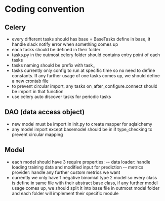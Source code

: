# Coding convention

## Celery
- every different tasks should has base = BaseTasks define in base, it handle slack notify error when something comes up
- each tasks should be defined in their folder
- tasks.py in the outmost celery folder should contains entry point of each tasks
- tasks naming should be prefix with task_
- tasks currently only config to run at specific time so no need to define constants. If any further usage of one tasks comes up, we should define a new crontab file
- to prevent circular import, any tasks on_after_configure.connect should be import in that function
- use celery auto discover tasks for periodic tasks

## DAO (data access object)
- new model must be import in init.py to create mapper for sqlalchemy
- any model import except basemodel should be in if type_checking to prevent circular mapping

## Model
- each model should have 3 require properties:
-- data loader: handle loading training data and modified input for prediction
-- metrics provider: handle any further custom metrics we want
- currently we only have 1 negative binomial type 2 model so every class is define in same file with their abstract base class, if any further model usage comes up, we should split it into base file in outmost model folder and each folder will implement their specific module